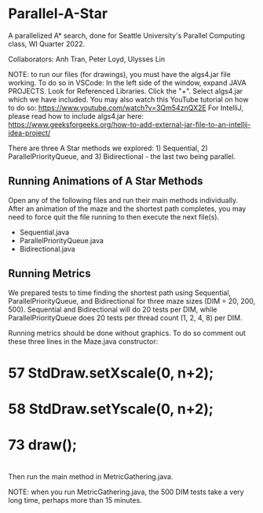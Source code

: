 # Parallel-A-Star
A parallelized A* search, done for Seattle University's Parallel Computing class, WI Quarter 2022.

Collaborators: Anh Tran, Peter Loyd, Ulysses Lin

NOTE: to run our files (for drawings), you must have the algs4.jar file working. To do so in VSCode:
In the left side of the window, expand JAVA PROJECTS. Look for Referenced Libraries. Click the "+". Select algs4.jar which we have included.
You may also watch this YouTube tutorial on how to do so: https://www.youtube.com/watch?v=3Qm54znQX2E
For IntelliJ, please read how to include algs4.jar here: https://www.geeksforgeeks.org/how-to-add-external-jar-file-to-an-intellij-idea-project/

There are three A Star methods we explored: 1) Sequential, 2) ParallelPriorityQueue, and 3) Bidirectional - the last two being parallel.

## Running Animations of A Star Methods
Open any of the following files and run their main methods individually. After an animation of the maze and the shortest path completes, you may need to force quit the file running to then execute the next file(s).
* Sequential.java
* ParallelPriorityQueue.java
* Bidirectional.java

## Running Metrics
We prepared tests to time finding the shortest path using Sequential, ParallelPriorityQueue, and Bidirectional for three maze sizes (DIM = 20, 200, 500).
Sequential and Bidirectional will do 20 tests per DIM, while ParallelPriorityQueue does 20 tests per thread count (1, 2, 4, 8) per DIM.

Running metrics should be done without graphics. To do so comment out these three lines in the Maze.java constructor:

#
# 57        StdDraw.setXscale(0, n+2);
# 58        StdDraw.setYscale(0, n+2);
# 73        draw();
#

Then run the main method in MetricGathering.java.

NOTE: when you run MetricGathering.java, the 500 DIM tests take a very long time, perhaps more than 15 minutes.